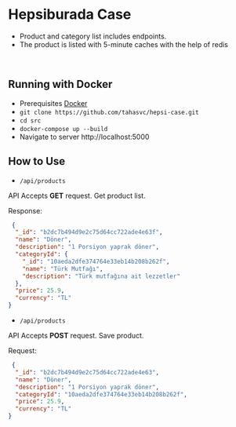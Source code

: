
# Hepsiburada Case 
- Product and category list includes endpoints.
- The product is listed with 5-minute caches with the help of redis
<br/>

## Running with Docker

- Prerequisites [Docker](https://www.docker.com/)
- `git clone https://github.com/tahasvc/hepsi-case.git`
- `cd src`
- `docker-compose up --build`
- Navigate to server http://localhost:5000


## How to Use
  
  * `/api/products`

   API Accepts <strong>GET</strong> request. Get product list.

   Response:
```json
 {
  "_id": "b2dc7b494d9e2c75d64cc722ade4e63f",
  "name": "Döner",
  "description": "1 Porsiyon yaprak döner",
  "categoryId": {
    "_id": "10aeda2dfe374764e33eb14b208b262f",
    "name": "Türk Mutfağı",
    "description": "Türk mutfağına ait lezzetler"
  },
  "price": 25.9,
  "currency": "TL"
}
 ```
 
   * `/api/products`

   API Accepts <strong>POST</strong> request. Save product.

   Request:
```json
 {
  "_id": "b2dc7b494d9e2c75d64cc722ade4e63",
  "name": "Döner",
  "description": "1 Porsiyon yaprak döner",
  "categoryId": "10aeda2dfe374764e33eb14b208b262f",
  "price": 25.9,
  "currency": "TL"
}
 ```
